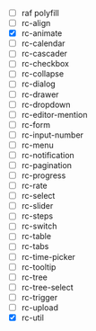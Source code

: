 - [ ] raf polyfill
- [ ] rc-align
- [x] rc-animate
- [ ] rc-calendar
- [ ] rc-cascader
- [ ] rc-checkbox
- [ ] rc-collapse
- [ ] rc-dialog
- [ ] rc-drawer
- [ ] rc-dropdown
- [ ] rc-editor-mention
- [ ] rc-form
- [ ] rc-input-number
- [ ] rc-menu
- [ ] rc-notification
- [ ] rc-pagination
- [ ] rc-progress
- [ ] rc-rate
- [ ] rc-select
- [ ] rc-slider
- [ ] rc-steps
- [ ] rc-switch
- [ ] rc-table
- [ ] rc-tabs
- [ ] rc-time-picker
- [ ] rc-tooltip
- [ ] rc-tree
- [ ] rc-tree-select
- [ ] rc-trigger
- [ ] rc-upload
- [x] rc-util 